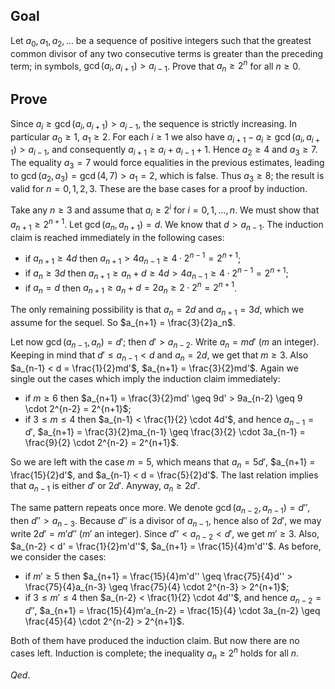 ## Goal

Let $a_0, a_1, a_2, \ldots$ be a sequence of positive integers such that the greatest common divisor of any two consecutive terms is greater than the preceding term; in symbols, $\gcd(a_i, a_{i+1}) > a_{i-1}$. Prove that $a_n \geq 2^n$ for all $n \geq 0$.

## Prove

Since $a_i \geq \gcd(a_i, a_{i+1}) > a_{i-1}$, the sequence is strictly increasing. In particular $a_0 \geq 1$, $a_1 \geq 2$. For each $i \geq 1$ we also have $a_{i+1} - a_i \geq \gcd(a_i, a_{i+1}) > a_{i-1}$, and consequently $a_{i+1} \geq a_i + a_{i-1} + 1$. Hence $a_2 \geq 4$ and $a_3 \geq 7$. The equality $a_3 = 7$ would force equalities in the previous estimates, leading to $\gcd(a_2, a_3) = \gcd(4, 7) > a_1 = 2$, which is false. Thus $a_3 \geq 8$; the result is valid for $n = 0, 1, 2, 3$. These are the base cases for a proof by induction.

Take any $n \geq 3$ and assume that $a_i \geq 2^i$ for $i = 0, 1, \ldots, n$. We must show that $a_{n+1} \geq 2^{n+1}$. Let $\gcd(a_n, a_{n+1}) = d$. We know that $d > a_{n-1}$. The induction claim is reached immediately in the following cases:

- if $a_{n+1} \geq 4d$ then $a_{n+1} > 4a_{n-1} \geq 4 \cdot 2^{n-1} = 2^{n+1}$;
- if $a_n \geq 3d$ then $a_{n+1} \geq a_n + d \geq 4d > 4a_{n-1} \geq 4 \cdot 2^{n-1} = 2^{n+1}$;
- if $a_n = d$ then $a_{n+1} \geq a_n + d = 2a_n \geq 2 \cdot 2^n = 2^{n+1}$.

The only remaining possibility is that $a_n = 2d$ and $a_{n+1} = 3d$, which we assume for the sequel. So $a_{n+1} = \frac{3}{2}a_n$.

Let now $\gcd(a_{n-1}, a_n) = d'$; then $d' > a_{n-2}$. Write $a_n = md'$ ($m$ an integer). Keeping in mind that $d' \leq a_{n-1} < d$ and $a_n = 2d$, we get that $m \geq 3$. Also $a_{n-1} < d = \frac{1}{2}md'$, $a_{n+1} = \frac{3}{2}md'$. Again we single out the cases which imply the induction claim immediately:

- if $m \geq 6$ then $a_{n+1} = \frac{3}{2}md' \geq 9d' > 9a_{n-2} \geq 9 \cdot 2^{n-2} = 2^{n+1}$;
- if $3 \leq m \leq 4$ then $a_{n-1} < \frac{1}{2} \cdot 4d'$, and hence $a_{n-1} = d'$, $a_{n+1} = \frac{3}{2}ma_{n-1} \geq \frac{3}{2} \cdot 3a_{n-1} = \frac{9}{2} \cdot 2^{n-2} = 2^{n+1}$.

So we are left with the case $m = 5$, which means that $a_n = 5d'$, $a_{n+1} = \frac{15}{2}d'$, and $a_{n-1} < d = \frac{5}{2}d'$. The last relation implies that $a_{n-1}$ is either $d'$ or $2d'$. Anyway, $a_n \geq 2d'$.

The same pattern repeats once more. We denote $\gcd(a_{n-2}, a_{n-1}) = d''$, then $d'' > a_{n-3}$. Because $d''$ is a divisor of $a_{n-1}$, hence also of $2d'$, we may write $2d' = m'd''$ ($m'$ an integer). Since $d'' < a_{n-2} < d'$, we get $m' \geq 3$. Also, $a_{n-2} < d' = \frac{1}{2}m'd''$, $a_{n+1} = \frac{15}{4}m'd''$. As before, we consider the cases:

- if $m' \geq 5$ then $a_{n+1} = \frac{15}{4}m'd'' \geq \frac{75}{4}d'' > \frac{75}{4}a_{n-3} \geq \frac{75}{4} \cdot 2^{n-3} > 2^{n+1}$;
- if $3 \leq m' \leq 4$ then $a_{n-2} < \frac{1}{2} \cdot 4d''$, and hence $a_{n-2} = d''$, $a_{n+1} = \frac{15}{4}m'a_{n-2} = \frac{15}{4} \cdot 3a_{n-2} \geq \frac{45}{4} \cdot 2^{n-2} > 2^{n+1}$.

Both of them have produced the induction claim. But now there are no cases left. Induction is complete; the inequality $a_n \geq 2^n$ holds for all $n$.

$Qed.$
